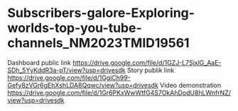 # Subscribers-galore-Exploring-worlds-top-you-tube-channels_NM2023TMID19561


Dashboard public link  https://drive.google.com/file/d/1GZJ-L7SjxlG_AaE-SDh_5YyKddR3a-pT/view?usp=drivesdk
Story publik link      https://drive.google.com/file/d/1GgjCh99-Gefy8zVGr6gEhXshLDA8Qqwc/view?usp=drivesdk
Video demonstration    https://drive.google.com/file/d/1Gr6PKxWwWtfG4S7OkAhDodU8hLWnfrNZ/view?usp=drivesdk
